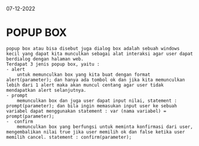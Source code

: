 07-12-2022
# POPUP BOX
    popup box atau bisa disebut juga dialog box adalah sebuah windows kecil yang dapat kita munculkan sebagai alat interaksi agar user dapat berdialog dengan halaman web.
    Terdapat 3 jenis popup box, yaitu :
    - alert
        untuk memunculkan box yang kita buat dengan format alert(parameter); dan hanya ada tombol ok dan jika kita memunculkan lebih dari 1 alert maka akan muncul centang agar user tidak mendapatkan alert selanjutnya.
    - prompt
        memunculkan box dan juga user dapat input nilai, statement : prompt(parameter); dan bila ingin memasukan input user ke sebuah variabel dapat menggunakan statement : var (nama variabel) = prompt(parameter); 
    -  confirm
        memunculkan box yang berfungsi untuk meminta konfirmasi dari user, mengembalikan nilai true jika user memilih ok dan false ketika user memilih cancel. statement : confirm(parameter);